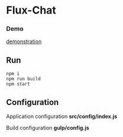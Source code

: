# Flux-Chat

### Demo
[demonstration](https://flux-chat.herokuapp.com)

## Run

    npm i
    npm run build
    npm start

## Configuration

Application configuration __src/config/index.js__

Build configuration __gulp/config.js__
